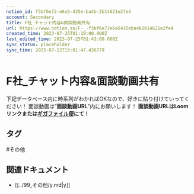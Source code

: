 ```yaml
---
notion_id: f3bf6e72-e6a5-435e-ba4b-2b14621e2fe4
account: Secondary
title: F社_チャット内容&面談動画共有
url: https://www.notion.so/F-_-f3bf6e72e6a5435eba4b2b14621e2fe4
created_time: 2023-07-25T01:19:00.000Z
last_edited_time: 2023-07-25T01:43:00.000Z
sync_status: placeholder
sync_time: 2025-07-12T15:01:47.436779
---
```

# F社_チャット内容&面談動画共有

下記データベース内に時系列がわかればOKなので、好きに貼り付けていってください！
面談動画は”**面談動画URL**”内にお願いします！
**面談動画URLはLoomリンクまたは**[**ギガファイル便**](https://gigafile.nu/)**にて！**

## タグ

#その他 

## 関連ドキュメント

- [[../99_その他/y.md|y]]
